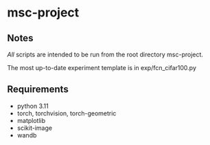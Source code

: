 # msc-project

## Notes

*All* scripts are intended to be run from the root directory msc-project.

The most up-to-date experiment template is in exp/fcn_cifar100.py

## Requirements

* python 3.11
* torch, torchvision, torch-geometric
* matplotlib
* scikit-image
* wandb
<!-- * datasets, transformers==4.40.2 -->